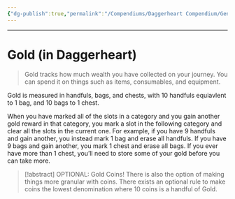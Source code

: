 ```yaml
---
{"dg-publish":true,"permalink":"/Compendiums/Daggerheart Compendium/General/Gold (DH)/"}
---
```



---
# Gold (in Daggerheart)
> Gold tracks how much wealth you have collected on your journey. You can spend it on things such as items, consumables, and equipment. 

Gold is measured in handfuls, bags, and chests, with 10 handfuls equiavlent to 1 bag, and 10 bags to 1 chest. 

When you have marked all of the slots in a category and you gain another gold reward in that category, you mark a slot in the following category and clear all the slots in the current one. For example, if you have 9 handfuls and gain another, you instead mark 1 bag and erase all handfuls. If you have 9 bags and gain another, you mark 1 chest and erase all bags. If you ever have more than 1 chest, you’ll need to store some of your gold before you can take more. 

> [!abstract] OPTIONAL: Gold Coins!
> There is also the option of making things more granular with coins. There exists an optional rule to make coins the lowest denomination where 10 coins is a handful of Gold.